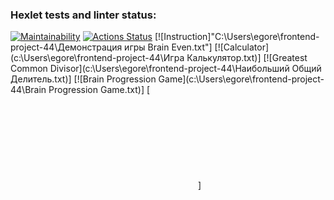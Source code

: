 ### Hexlet tests and linter status:
[![Maintainability](https://api.codeclimate.com/v1/badges/5ba2460b640397291dd1/maintainability)](https://codeclimate.com/github/Egorpuzik/frontend-project-44/maintainability)
[![Actions Status](https://github.com/Egorpuzik/frontend-project-44/actions/workflows/hexlet-check.yml/badge.svg)](https://github.com/Egorpuzik/frontend-project-44/actions)
[![Instruction]"C:\Users\egore\frontend-project-44\Демонстрация игры Brain Even.txt"]
[![Сalculator](c:\Users\egore\frontend-project-44\Игра Калькулятор.txt)]
[![Greatest Common Divisor](c:\Users\egore\frontend-project-44\Наибольший Общий Делитель.txt)]
[![Brain Progression Game](c:\Users\egore\frontend-project-44\Brain Progression Game.txt)]
[![brain-prime](c:\Users\egore\frontend-project-44\brain-prime.txt)]